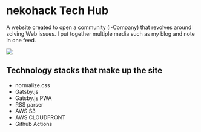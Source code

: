 # nekohack Tech Hub

A website created to open a community (i-Company) that revolves around solving Web issues. I put together multiple media such as my blog and note in one feed.

![](https://i.imgur.com/8uP2RdS.jpg)

## Technology stacks that make up the site

- normalize.css
- Gatsby.js
- Gatsby.js PWA
- RSS parser
- AWS S3
- AWS CLOUDFRONT
- Github Actions
